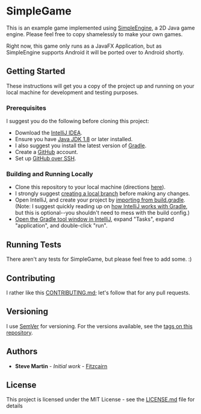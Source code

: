 # SimpleGame

This is an example game implemented using [SimpleEngine](https://github.com/fitzcairn/SimpleEngine), a 2D Java game engine.  Please feel free to copy shamelessly to make your own games.

Right now, this game only runs as a JavaFX Application, but as SimpleEngine supports Android it will be ported over to Android shortly.

## Getting Started

These instructions will get you a copy of the project up and running on your local machine for development and testing purposes.

### Prerequisites

I suggest you do the following before cloning this project:

* Download the [IntelliJ IDEA](https://www.jetbrains.com/idea/download).
* Ensure you have [Java JDK 1.8](http://www.oracle.com/technetwork/java/javase/downloads/index.html) or later installed.
* I also suggest you install the latest version of [Gradle](https://gradle.org/install/).
* Create a [GitHub](https://github.com/) account.
* Set up [GitHub over SSH](https://help.github.com/articles/connecting-to-github-with-ssh/).

### Building and Running Locally

* Clone this repository to your local machine (directions [here](https://help.github.com/articles/cloning-a-repository/)).
* I strongly suggest [creating a local branch](https://git-scm.com/book/en/v2/Git-Branching-Basic-Branching-and-Merging) before making any changes.
* Open IntelliJ, and create your project by [importing from build.gradle](https://www.jetbrains.com/help/idea/gradle.html#gradle_import). (Note: I suggest quickly reading up on [how IntelliJ works with Gradle](https://www.jetbrains.com/help/idea/getting-started-with-gradle.html), but this is optional--you shouldn't need to mess with the build config.)
* [Open the Gradle tool window in IntelliJ](https://www.jetbrains.com/help/idea/jetgradle-tool-window.html), expand "Tasks", expand "application", and double-click "run".

## Running Tests

There aren't any tests for SimpleGame, but please feel free to add some. :)

## Contributing

I rather like this [CONTRIBUTING.md](https://gist.github.com/PurpleBooth/b24679402957c63ec426); let's follow that for any pull requests.

## Versioning

I use [SemVer](http://semver.org/) for versioning. For the versions available, see the [tags on this repository](https://github.com/fitzcairn/SimpleGame/tags).

## Authors

* **Steve Martin** - *Initial work* - [Fitzcairn](https://github.com/fitzcairn)

## License

This project is licensed under the MIT License - see the [LICENSE.md](LICENSE.md) file for details

